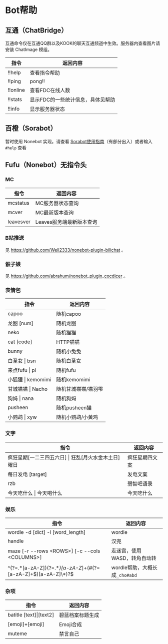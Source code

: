 # Bot帮助

## 互通（ChatBridge）

互通命令仅在互通QQ群以及KOOK的聊天互通频道中生效。服务器内查看图片请安装 ChatImage 模组。

| 指令 | 返回内容                          |
| ----------------- | --------------------------------- |
| !!help            | 查看指令帮助                      |
| !!ping            | pong!!                            |
| !!online          | 查看FDC在线人数                   |
| !!stats           | 显示FDC的一些统计信息，具体见帮助 |
| !!info            | 显示服务器状态                    |

## 百橙（Sorabot）

暂时使用 Nonebot 实现。请查看 [Sorabot使用指南](https://100oj.com/zh/%E5%B7%A5%E5%85%B7/SoraBot%E4%BD%BF%E7%94%A8%E6%8C%87%E5%8D%97)（有部分出入）或者输入 `#help` 查看

## Fufu（Nonebot）无指令头

### MC

| 指令                     | 返回内容                 |
| ------------------------ | ------------------------ |
| mcstatus                 | MC服务器状态查询         |
| mcver                    | MC最新版本查询           |
| leavesver                | Leaves服务端最新版本查询 |

### B站推送

见 https://github.com/Well2333/nonebot-plugin-bilichat 。

### 骰子娘

见 https://github.com/abrahum/nonebot_plugin_cocdicer 。

### 表情包

| 指令 | 返回内容                          |
| ----------------- | --------------------------------- |
| capoo            | 随机capoo               |
| 龙图 [num]      | 随机龙图                          |
| neko      | 随机猫猫                |
| cat [code]    | HTTP猫猫 |
| bunny        | 随机小兔兔               |
| 白圣女 \| bsn | 随机白圣女 |
| 来点fufu \| pl | 随机fufu |
| 小狐狸 \| kemomimi | 随机kemomimi |
| 甘城猫猫 \| Nacho | 随机甘城猫猫/猫羽雫 |
| 狗妈 \| nana | 随机狗妈 |
| pusheen | 随机pusheen猫 |
| 小鹦鹉 \| xyw | 随机小鹦鹉/小黄鸡 |

### 文字

| 指令                                                 | 返回内容       |
| ---------------------------------------------------- | -------------- |
| 疯狂星期[一二三四五六日] \| 狂乱[月火水金木土日]曜日 | 疯狂星期四文案 |
| 每日发电 [target]                                    | 发电文案       |
| rzb                                                  | 弱智吧语录     |
| 今天吃什么 \| 今天喝什么                             | 今天吃什么     |

### 娱乐

| 指令                                                         | 返回内容                       |
| ------------------------------------------------------------ | ------------------------------ |
| wordle -d \[dict\] -l \[word_length\]                        | wordle                         |
| handle                                                       | 汉兜                           |
| maze \[-r --rows \<ROWS\>\] \[-c --cols \<COLUMNS\>\]        | 走迷宫，使用WASD，转角自动转   |
| ^(?=.\*[a-zA-Z])(?=.\*_)[a-zA-Z_]+(\#(?=[a-zA-Z]+$)[a-zA-Z]\*)?$ | wordle帮助，大概长成`_cho#abd` |

### 杂项

| 指令                    | 返回内容         |
| ----------------------- | ---------------- |
| batitle [text]\|[text2] | 碧蓝档案标题生成 |
| [emoji]+[emoji]         | Emoji合成        |
| muteme                  | 禁言自己         |